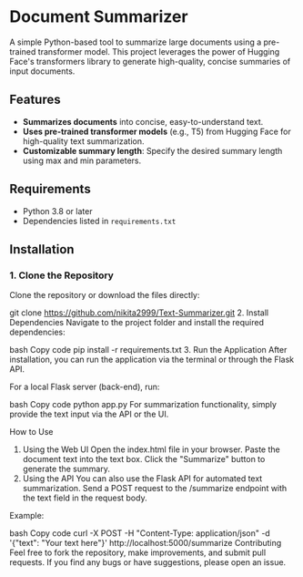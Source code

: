 # Document Summarizer

A simple Python-based tool to summarize large documents using a pre-trained transformer model. This project leverages the power of Hugging Face's transformers library to generate high-quality, concise summaries of input documents.

## Features
- **Summarizes documents** into concise, easy-to-understand text.
- **Uses pre-trained transformer models** (e.g., T5) from Hugging Face for high-quality text summarization.
- **Customizable summary length**: Specify the desired summary length using max and min parameters.

## Requirements
- Python 3.8 or later
- Dependencies listed in `requirements.txt`

## Installation

### 1. Clone the Repository
Clone the repository or download the files directly:


git clone https://github.com/nikita2999/Text-Summarizer.git
2. Install Dependencies
Navigate to the project folder and install the required dependencies:

bash
Copy code
pip install -r requirements.txt
3. Run the Application
After installation, you can run the application via the terminal or through the Flask API.

For a local Flask server (back-end), run:

bash
Copy code
python app.py
For summarization functionality, simply provide the text input via the API or the UI.

How to Use
1. Using the Web UI
Open the index.html file in your browser.
Paste the document text into the text box.
Click the "Summarize" button to generate the summary.
2. Using the API
You can also use the Flask API for automated text summarization. Send a POST request to the /summarize endpoint with the text field in the request body.

Example:

bash
Copy code
curl -X POST -H "Content-Type: application/json" -d '{"text": "Your text here"}' http://localhost:5000/summarize
Contributing
Feel free to fork the repository, make improvements, and submit pull requests. If you find any bugs or have suggestions, please open an issue.
